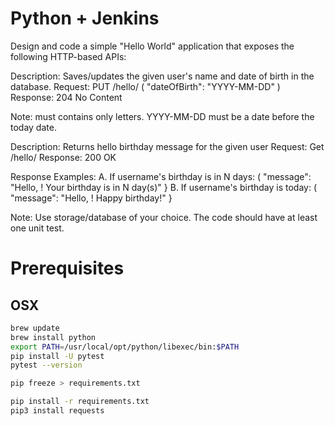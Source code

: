 # Python + Jenkins 

Design and code a simple "Hello World" application that exposes the following HTTP-based APIs: 

Description: Saves/updates the given user's name and date of birth in the database. 
Request: PUT /hello/<username> ( "dateOfBirth": "YYYY-MM-DD" ) 
Response: 204 No Content
 
Note:
<usemame> must contains only letters. 
YYYY-MM-DD must be a date before the today date. 

Description: Returns hello birthday message for the given user 
Request: Get /hello/<username> 
Response: 200 OK 

Response Examples: 
A. If username's birthday is in N days: ( "message": "Hello, <username>! Your birthday is in N day(s)" } 
B. If username's birthday is today: ( "message": "Hello, <username>! Happy birthday!" } 

Note: Use storage/database of your choice. The code should have at least one unit test. 


# Prerequisites

## OSX

```bash
brew update
brew install python
export PATH=/usr/local/opt/python/libexec/bin:$PATH
pip install -U pytest
pytest --version

pip freeze > requirements.txt

pip install -r requirements.txt
pip3 install requests
```